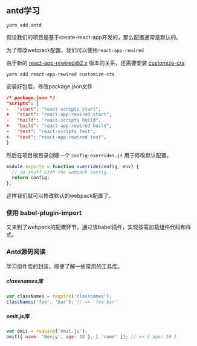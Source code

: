 ## antd学习

``` shell
yarn add antd 
```



假设我们的项目是基于create-react-app开发的，那么配置通常是默认的。

为了修改webpack配置，我们可以使用`react-app-rewired`

由于新的 [react-app-rewired@2.x](https://github.com/timarney/react-app-rewired#alternatives) 版本的关系，还需要安装 [customize-cra](https://github.com/arackaf/customize-cra)

``` shell
yarn add react-app-rewired customize-cra
```

安装好包后，修改package.json文件

``` json
/* package.json */
"scripts": {
-   "start": "react-scripts start",
+   "start": "react-app-rewired start",
-   "build": "react-scripts build",
+   "build": "react-app-rewired build",
-   "test": "react-scripts test",
+   "test": "react-app-rewired test",
}
```

然后在项目根目录创建一个 `config-overrides.js` 用于修改默认配置。

``` js
module.exports = function override(config, env) {
  // do stuff with the webpack config...
  return config;
};
```





这样我们就可以修改默认的webpack配置了。



### 使用 babel-plugin-import

又来到了webpack的配置环节，通过该babel插件，实现按需加载组件代码和样式。



### Antd源码阅读

学习组件库的封装，顺便了解一些常用的工具库。



##### classnames库

```js
var classNames = require('classnames');
classNames('foo', 'bar'); // => 'foo bar'
```

##### omit.js库

``` js
var omit = require('omit.js');
omit({ name: 'Benjy', age: 18 }, [ 'name' ]); // => { age: 18 }
```

